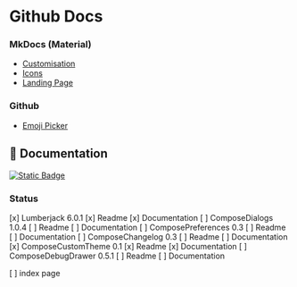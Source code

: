 # Github Docs

### MkDocs (Material)

* [Customisation](https://squidfunk.github.io/mkdocs-material/setup/)
* [Icons](https://squidfunk.github.io/mkdocs-material/reference/icons-emojis/?h=icons)
* [Landing Page](https://github.com/squidfunk/mkdocs-material/issues/1996)

### Github

* [Emoji Picker](https://github-emoji-picker.rickstaa.dev/)

## :book: Documentation

[![Static Badge](https://img.shields.io/badge/Open%20Github%20Docs-lightgreen?style=for-the-badge&logo=github&logoColor=black)](https://mflisar.github.io/github-docs/)

### Status

[x] Lumberjack 6.0.1
  [x] Readme
  [x] Documentation
[ ] ComposeDialogs 1.0.4
  [ ] Readme
  [ ] Documentation
[ ] ComposePreferences 0.3
  [ ] Readme
  [ ] Documentation
[ ] ComposeChangelog 0.3
  [ ] Readme
  [ ] Documentation
[x] ComposeCustomTheme 0.1
  [x] Readme
  [x] Documentation
[ ] ComposeDebugDrawer 0.5.1
  [ ] Readme
  [ ] Documentation
  
[ ] index page